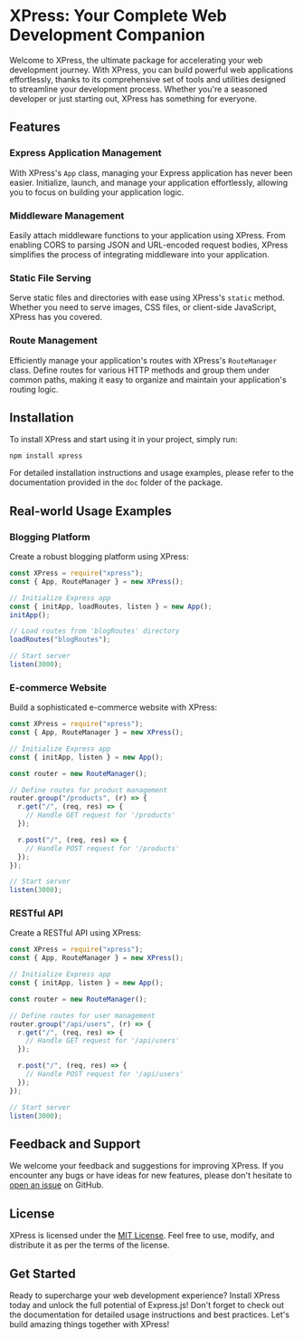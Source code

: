 # XPress: Your Complete Web Development Companion

Welcome to XPress, the ultimate package for accelerating your web development journey. With XPress, you can build powerful web applications effortlessly, thanks to its comprehensive set of tools and utilities designed to streamline your development process. Whether you're a seasoned developer or just starting out, XPress has something for everyone.

## Features

### Express Application Management

With XPress's `App` class, managing your Express application has never been easier. Initialize, launch, and manage your application effortlessly, allowing you to focus on building your application logic.

### Middleware Management

Easily attach middleware functions to your application using XPress. From enabling CORS to parsing JSON and URL-encoded request bodies, XPress simplifies the process of integrating middleware into your application.

### Static File Serving

Serve static files and directories with ease using XPress's `static` method. Whether you need to serve images, CSS files, or client-side JavaScript, XPress has you covered.

### Route Management

Efficiently manage your application's routes with XPress's `RouteManager` class. Define routes for various HTTP methods and group them under common paths, making it easy to organize and maintain your application's routing logic.

## Installation

To install XPress and start using it in your project, simply run:

```
npm install xpress
```

For detailed installation instructions and usage examples, please refer to the documentation provided in the `doc` folder of the package.

## Real-world Usage Examples

### Blogging Platform

Create a robust blogging platform using XPress:

```javascript
const XPress = require("xpress");
const { App, RouteManager } = new XPress();

// Initialize Express app
const { initApp, loadRoutes, listen } = new App();
initApp();

// Load routes from 'blogRoutes' directory
loadRoutes("blogRoutes");

// Start server
listen(3000);
```

### E-commerce Website

Build a sophisticated e-commerce website with XPress:

```javascript
const XPress = require("xpress");
const { App, RouteManager } = new XPress();

// Initialize Express app
const { initApp, listen } = new App();

const router = new RouteManager();

// Define routes for product management
router.group("/products", (r) => {
  r.get("/", (req, res) => {
    // Handle GET request for '/products'
  });

  r.post("/", (req, res) => {
    // Handle POST request for '/products'
  });
});

// Start server
listen(3000);
```

### RESTful API

Create a RESTful API using XPress:

```javascript
const XPress = require("xpress");
const { App, RouteManager } = new XPress();

// Initialize Express app
const { initApp, listen } = new App();

const router = new RouteManager();

// Define routes for user management
router.group("/api/users", (r) => {
  r.get("/", (req, res) => {
    // Handle GET request for '/api/users'
  });

  r.post("/", (req, res) => {
    // Handle POST request for '/api/users'
  });
});

// Start server
listen(3000);
```

## Feedback and Support

We welcome your feedback and suggestions for improving XPress. If you encounter any bugs or have ideas for new features, please don't hesitate to [open an issue](https://github.com/your-username/xpress/issues) on GitHub.

## License

XPress is licensed under the [MIT License](LICENSE). Feel free to use, modify, and distribute it as per the terms of the license.

## Get Started

Ready to supercharge your web development experience? Install XPress today and unlock the full potential of Express.js! Don't forget to check out the documentation for detailed usage instructions and best practices. Let's build amazing things together with XPress!